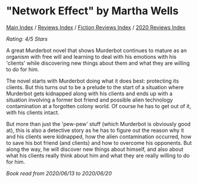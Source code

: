 # "Network Effect" by Martha Wells

[Main Index](../../../README.md) / [Reviews Index](../../README.md) / [Fiction Reviews Index](../README.md) / [2020 Reviews Index](README.md)

*Rating: 4/5 Stars*

A great Murderbot novel that shows Murderbot continues to mature as an organism with free will and learning to deal with his emotions with his 'clients' while discovering new things about them and what they are willing to do for him.

The novel starts with Murderbot doing what it does best: protecting its clients. But this turns out to be a prelude to the start of a situation where Murderbot gets kidnapped along with his clients and ends up with a situation involving a former bot friend and possible alien technology contamination at a forgotten colony world. Of course he has to get out of it, with his clients intact.

But more than just the 'pew-pew' stuff (which Murderbot is obviously good at), this is also a detective story as he has to figure out the reason why it and his clients were kidnapped, how the alien contamination occurred, how to save his bot friend (and clients) and how to overcome his opponents. But along the way, he will discover new things about himself, and also about what his clients really think about him and what they are really willing to do for him.

*Book read from 2020/06/13 to 2020/06/20*
